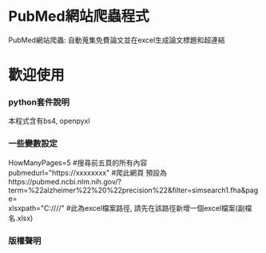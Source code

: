 # PubMed網站爬蟲程式
PubMed網站爬蟲: 自動蒐集免費論文並在excel生成論文標題和超連結
# 歡迎使用
### python套件說明
本程式含有bs4, openpyxl
### 一些變數設定
HowManyPages=5 #搜尋前五頁的所有內容  
pubmedurl="https://xxxxxxxx" #爬此網頁 預設為https://pubmed.ncbi.nlm.nih.gov/?term=%22alzheimer%22%20%22precision%22&filter=simsearch1.fha&page=  
xlsxpath="C:////" #此為excel檔案路徑, 請先在該路徑新增一個excel檔案(副檔名.xlsx)  
### 版權聲明
